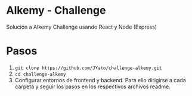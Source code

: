 # Alkemy - Challenge
 Solución a Alkemy Challenge usando React y Node (Express)
 
 # Pasos
 1. `git clone https://github.com/JYato/challenge-alkemy.git`
 2. `cd challenge-alkemy`
 3. Configurar entornos de frontend y backend. Para ello dirigirse a cada carpeta y seguir los pasos en los respectivos archivos readme.
 
 
